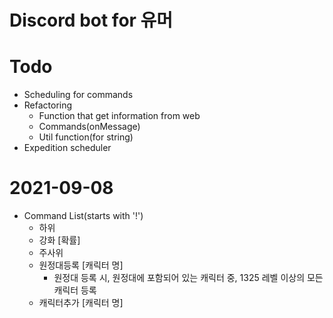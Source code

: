 # Discord bot for 유머
# Todo
- Scheduling for commands
- Refactoring
  - Function that get information from web
  - Commands(onMessage)
  - Util function(for string)
- Expedition scheduler

# 2021-09-08
- Command List(starts with '!')
  - 하위
  - 강화 [확률]
  - 주사위
  - 원정대등록 [캐릭터 명]
    - 원정대 등록 시, 원정대에 포함되어 있는 캐릭터 중, 1325 레벨 이상의 모든 캐릭터 등록
  - 캐릭터추가 [캐릭터 명]

